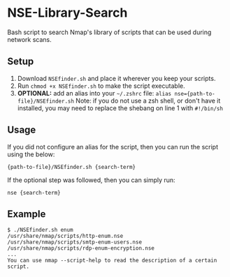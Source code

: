 # NSE-Library-Search
Bash script to search Nmap's library of scripts that can be used during network scans. 
## Setup 
1. Download `NSEfinder.sh` and place it wherever you keep your scripts.
2. Run `chmod +x NSEfinder.sh` to make the script executable.
3. **OPTIONAL:** add an alias into your `~/.zshrc` file: `alias nse={path-to-file}/NSEfinder.sh`
Note: if you do not use a zsh shell, or don't have it installed, you may need to replace the shebang on line 1 with `#!/bin/sh`
## Usage
If you did not configure an alias for the script, then you can run the script using the below: 

`{path-to-file}/NSEfinder.sh {search-term}`

If the optional step was followed, then you can simply run: 

`nse {search-term}`
## Example
```
$ ./NSEfinder.sh enum
/usr/share/nmap/scripts/http-enum.nse
/usr/share/nmap/scripts/smtp-enum-users.nse
/usr/share/nmap/scripts/rdp-enum-encryption.nse
...
You can use nmap --script-help to read the description of a certain script.
```
